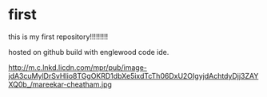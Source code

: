 first
=====

this is my first repository!!!!!!!!!

hosted on github build with englewood code ide.

http://m.c.lnkd.licdn.com/mpr/pub/image-jdA3cuMylDrSvHIio8TGgOKRD1dbXe5ixdTcTh06DxU2OIgyjdAchtdyDjj3ZAYXQ0b_/mareekar-cheatham.jpg
